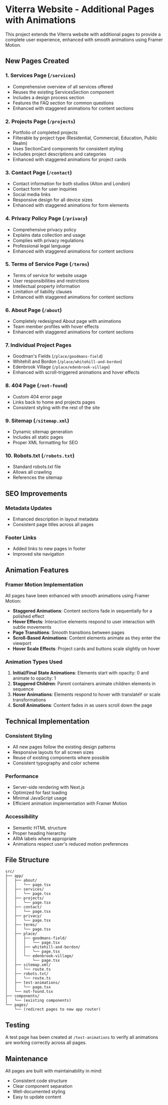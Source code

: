 # Viterra Website - Additional Pages with Animations

This project extends the Viterra website with additional pages to provide a complete user experience, enhanced with smooth animations using Framer Motion.

## New Pages Created

### 1. Services Page (`/services`)

- Comprehensive overview of all services offered
- Reuses the existing ServicesSection component
- Includes a design process section
- Features the FAQ section for common questions
- Enhanced with staggered animations for content sections

### 2. Projects Page (`/projects`)

- Portfolio of completed projects
- Filterable by project type (Residential, Commercial, Education, Public Realm)
- Uses SectionCard components for consistent styling
- Includes project descriptions and categories
- Enhanced with staggered animations for project cards

### 3. Contact Page (`/contact`)

- Contact information for both studios (Alton and London)
- Contact form for user inquiries
- Social media links
- Responsive design for all device sizes
- Enhanced with staggered animations for form elements

### 4. Privacy Policy Page (`/privacy`)

- Comprehensive privacy policy
- Explains data collection and usage
- Complies with privacy regulations
- Professional legal language
- Enhanced with staggered animations for content sections

### 5. Terms of Service Page (`/terms`)

- Terms of service for website usage
- User responsibilities and restrictions
- Intellectual property information
- Limitation of liability clauses
- Enhanced with staggered animations for content sections

### 6. About Page (`/about`)

- Completely redesigned About page with animations
- Team member profiles with hover effects
- Enhanced with staggered animations for content sections

### 7. Individual Project Pages

- Goodman's Fields (`/place/goodmans-field`)
- Whitehill and Bordon (`/place/whitehill-and-bordon`)
- Edenbrook Village (`/place/edenbrook-village`)
- Enhanced with scroll-triggered animations and hover effects

### 8. 404 Page (`/not-found`)

- Custom 404 error page
- Links back to home and projects pages
- Consistent styling with the rest of the site

### 9. Sitemap (`/sitemap.xml`)

- Dynamic sitemap generation
- Includes all static pages
- Proper XML formatting for SEO

### 10. Robots.txt (`/robots.txt`)

- Standard robots.txt file
- Allows all crawling
- References the sitemap

## SEO Improvements

### Metadata Updates

- Enhanced description in layout metadata
- Consistent page titles across all pages

### Footer Links

- Added links to new pages in footer
- Improved site navigation

## Animation Features

### Framer Motion Implementation

All pages have been enhanced with smooth animations using Framer Motion:

- **Staggered Animations**: Content sections fade in sequentially for a polished effect
- **Hover Effects**: Interactive elements respond to user interaction with subtle movements
- **Page Transitions**: Smooth transitions between pages
- **Scroll-Based Animations**: Content elements animate as they enter the viewport
- **Hover Scale Effects**: Project cards and buttons scale slightly on hover

### Animation Types Used

1. **Initial/Final State Animations**: Elements start with opacity: 0 and animate to opacity: 1
2. **Staggered Children**: Parent containers animate children elements in sequence
3. **Hover Animations**: Elements respond to hover with translateY or scale transformations
4. **Scroll Animations**: Content fades in as users scroll down the page

## Technical Implementation

### Consistent Styling

- All new pages follow the existing design patterns
- Responsive layouts for all screen sizes
- Reuse of existing components where possible
- Consistent typography and color scheme

### Performance

- Server-side rendering with Next.js
- Optimized for fast loading
- Minimal JavaScript usage
- Efficient animation implementation with Framer Motion

### Accessibility

- Semantic HTML structure
- Proper heading hierarchy
- ARIA labels where appropriate
- Animations respect user's reduced motion preferences

## File Structure

```
src/
├── app/
│   ├── about/
│   │   └── page.tsx
│   ├── services/
│   │   └── page.tsx
│   ├── projects/
│   │   └── page.tsx
│   ├── contact/
│   │   └── page.tsx
│   ├── privacy/
│   │   └── page.tsx
│   ├── terms/
│   │   └── page.tsx
│   ├── place/
│   │   ├── goodmans-field/
│   │   │   └── page.tsx
│   │   ├── whitehill-and-bordon/
│   │   │   └── page.tsx
│   │   └── edenbrook-village/
│   │       └── page.tsx
│   ├── sitemap.xml/
│   │   └── route.ts
│   ├── robots.txt/
│   │   └── route.ts
│   ├── test-animations/
│   │   └── page.tsx
│   └── not-found.tsx
├── components/
│   └── (existing components)
└── pages/
    └── (redirect pages to new app router)
```

## Testing

A test page has been created at `/test-animations` to verify all animations are working correctly across all pages.

## Maintenance

All pages are built with maintainability in mind:

- Consistent code structure
- Clear component separation
- Well-documented styling
- Easy to update content
